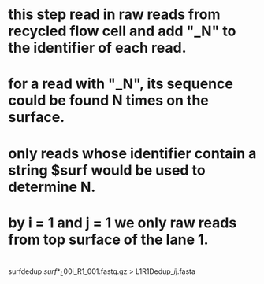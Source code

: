 
# this step read in raw reads from recycled flow cell and add "_N" to the identifier of each read.
# for a read with "_N", its sequence could be found N times on the surface.
# only reads whose identifier contain a string $surf would be used to determine N.
# by i = 1 and j = 1 we only raw reads from top surface of the lane 1.
#
surfdedup $surf *_L00$i\_R1_001.fastq.gz > L1R1Dedup_$i$j.fasta
